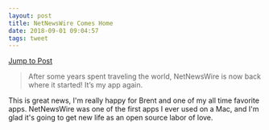 ```yaml
---
layout: post
title: NetNewsWire Comes Home
date: 2018-09-01 09:04:57
tags: tweet
---
```

[Jump to Post](http://inessential.com/2018/08/31/netnewswire_comes_home)

> After some years spent traveling the world, NetNewsWire is now back where it started! It’s my app again.

This is great news, I'm really happy for Brent and one of my all time favorite apps. NetNewsWire was one of the first apps I ever used on a Mac, and I'm glad it's going to get new life as an open source labor of love. 

